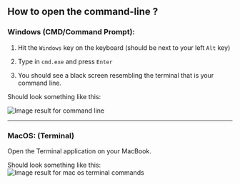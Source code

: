 ﻿## **How to open the command-line ?**


### Windows (CMD/Command Prompt):

1.  Hit the  `Windows`  key on the keyboard (should be next to your left  `Alt`  key)

2.  Type in  `cmd.exe`  and press  `Enter`
3.  You should see a black screen resembling the terminal that is your command line.

Should look something like this:

![Image result for command line](https://upload.wikimedia.org/wikipedia/commons/b/b3/Command_Prompt_on_Windows_10_RTM.png)

----
### MacOS: (Terminal)

Open the Terminal application on your MacBook.

Should look something like this:
![Image result for mac os terminal commands](https://cdn.macpaw.com/uploads/images/Screen%20Shot%202018-10-17%20at%2018.14.23.png)
